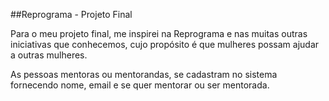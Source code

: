 ##Reprograma - Projeto Final  



Para o meu projeto final, me inspirei na Reprograma e nas muitas outras iniciativas que conhecemos, cujo propósito é que mulheres possam ajudar a outras mulheres.


As pessoas mentoras ou mentorandas, se cadastram no sistema fornecendo nome, email e se quer mentorar ou ser mentorada.  

